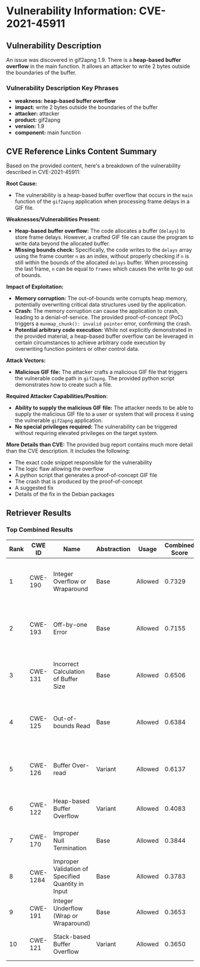 # Vulnerability Information: CVE-2021-45911

## Vulnerability Description
An issue was discovered in gif2apng 1.9. There is a **heap-based buffer overflow** in the main function. It allows an attacker to write 2 bytes outside the boundaries of the buffer.

### Vulnerability Description Key Phrases
- **weakness:** **heap-based buffer overflow**
- **impact:** write 2 bytes outside the boundaries of the buffer
- **attacker:** attacker
- **product:** gif2apng
- **version:** 1.9
- **component:** main function

## CVE Reference Links Content Summary
Based on the provided content, here's a breakdown of the vulnerability described in CVE-2021-45911:

**Root Cause:**

- The vulnerability is a heap-based buffer overflow that occurs in the `main` function of the `gif2apng` application when processing frame delays in a GIF file.

**Weaknesses/Vulnerabilities Present:**

-   **Heap-based buffer overflow:** The code allocates a buffer (`delays`) to store frame delays. However, a crafted GIF file can cause the program to write data beyond the allocated buffer.
-   **Missing bounds check:** Specifically, the code writes to the `delays` array using the frame counter `n` as an index, without properly checking if `n` is still within the bounds of the allocated `delays` buffer. When processing the last frame, `n` can be equal to `frames` which causes the write to go out of bounds.

**Impact of Exploitation:**

-   **Memory corruption:** The out-of-bounds write corrupts heap memory, potentially overwriting critical data structures used by the application.
-   **Crash:** The memory corruption can cause the application to crash, leading to a denial-of-service. The provided proof-of-concept (PoC) triggers a `munmap_chunk(): invalid pointer` error, confirming the crash.
-   **Potential arbitrary code execution:** While not explicitly demonstrated in the provided material, a heap-based buffer overflow can be leveraged in certain circumstances to achieve arbitrary code execution by overwriting function pointers or other control data.

**Attack Vectors:**

-   **Malicious GIF file:** The attacker crafts a malicious GIF file that triggers the vulnerable code path in `gif2apng`. The provided python script demonstrates how to create such a file.

**Required Attacker Capabilities/Position:**

-   **Ability to supply the malicious GIF file:** The attacker needs to be able to supply the malicious GIF file to a user or system that will process it using the vulnerable `gif2apng` application.
-   **No special privileges required:** The vulnerability can be triggered without requiring elevated privileges on the target system.

**More Details than CVE:**
The provided bug report contains much more detail than the CVE description. It includes the following:
- The exact code snippet responsible for the vulnerability
- The logic flaw allowing the overflow
- A python script that generates a proof-of-concept GIF file
- The crash that is produced by the proof-of-concept
- A suggested fix
- Details of the fix in the Debian packages

## Retriever Results

### Top Combined Results

| Rank | CWE ID | Name | Abstraction | Usage | Combined Score | Retrievers | Individual Scores |
|------|--------|------|-------------|-------|---------------|------------|-------------------|
| 1 | CWE-190 | Integer Overflow or Wraparound | Base | Allowed | 0.7329 | dense, sparse, graph | dense: 0.565, sparse: 0.224, graph: 0.900 |
| 2 | CWE-193 | Off-by-one Error | Base | Allowed | 0.7155 | dense, sparse, graph | dense: 0.531, sparse: 0.215, graph: 0.915 |
| 3 | CWE-131 | Incorrect Calculation of Buffer Size | Base | Allowed | 0.6506 | dense, sparse, graph | dense: 0.534, sparse: 0.206, graph: 0.743 |
| 4 | CWE-125 | Out-of-bounds Read | Base | Allowed | 0.6384 | dense, sparse, graph | dense: 0.549, sparse: 0.205, graph: 0.689 |
| 5 | CWE-126 | Buffer Over-read | Variant | Allowed | 0.6137 | dense, sparse, graph | dense: 0.573, sparse: 0.215, graph: 0.714 |
| 6 | CWE-122 | Heap-based Buffer Overflow | Variant | Allowed | 0.4083 | dense, sparse | dense: 0.607, sparse: 0.242 |
| 7 | CWE-170 | Improper Null Termination | Base | Allowed | 0.3844 | sparse, graph | sparse: 0.179, graph: 0.789 |
| 8 | CWE-1284 | Improper Validation of Specified Quantity in Input | Base | Allowed | 0.3783 | dense, sparse | dense: 0.524, sparse: 0.203 |
| 9 | CWE-191 | Integer Underflow (Wrap or Wraparound) | Base | Allowed | 0.3653 | dense, sparse | dense: 0.509, sparse: 0.193 |
| 10 | CWE-121 | Stack-based Buffer Overflow | Variant | Allowed | 0.3650 | dense, sparse | dense: 0.557, sparse: 0.204 |

